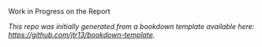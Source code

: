 Work in Progress on the Report

*This repo was initially generated from a bookdown template available here: https://github.com/jtr13/bookdown-template.*

